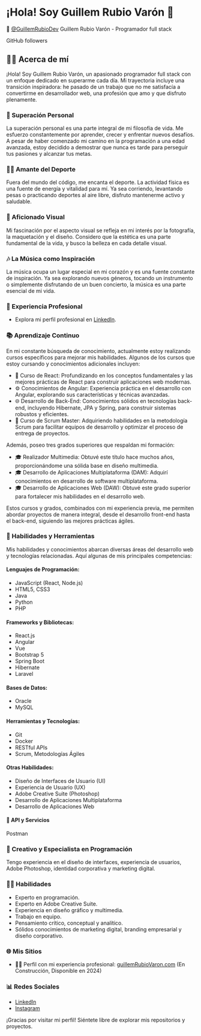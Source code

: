 # ¡Hola! Soy Guillem Rubio Varón 👋

🤖 [@GuillemRubioDev](https://github.com/GuillemRubioDev)
Guillem Rubio Varón - Programador full stack

GitHub followers 

## 👨‍💻 Acerca de mí

¡Hola! Soy Guillem Rubio Varón, un apasionado programador full stack con un enfoque dedicado en superarme cada día. Mi trayectoria incluye una transición inspiradora: he pasado de un trabajo que no me satisfacía a convertirme en desarrollador web, una profesión que amo y que disfruto plenamente.

### 🚀 Superación Personal

La superación personal es una parte integral de mi filosofía de vida. Me esfuerzo constantemente por aprender, crecer y enfrentar nuevos desafíos. A pesar de haber comenzado mi camino en la programación a una edad avanzada, estoy decidido a demostrar que nunca es tarde para perseguir tus pasiones y alcanzar tus metas.

### 🏋️‍♂️ Amante del Deporte

Fuera del mundo del código, me encanta el deporte. La actividad física es una fuente de energía y vitalidad para mí. Ya sea corriendo, levantando pesas o practicando deportes al aire libre, disfruto mantenerme activo y saludable.

### 📸 Aficionado Visual

Mi fascinación por el aspecto visual se refleja en mi interés por la fotografía, la maquetación y el diseño. Considero que la estética es una parte fundamental de la vida, y busco la belleza en cada detalle visual.

### 🎶 La Música como Inspiración

La música ocupa un lugar especial en mi corazón y es una fuente constante de inspiración. Ya sea explorando nuevos géneros, tocando un instrumento o simplemente disfrutando de un buen concierto, la música es una parte esencial de mi vida.


### 💼 Experiencia Profesional

- Explora mi perfil profesional en [LinkedIn](https://www.linkedin.com/in/guillemrubiovaron/).

### 📚 Aprendizaje Continuo

En mi constante búsqueda de conocimiento, actualmente estoy realizando cursos específicos para mejorar mis habilidades. Algunos de los cursos que estoy cursando y conocimientos adicionales incluyen:

- 🚀 Curso de React: Profundizando en los conceptos fundamentales y las mejores prácticas de React para construir aplicaciones web modernas.
- ⚙️ Conocimientos de Angular: Experiencia práctica en el desarrollo con Angular, explorando sus características y técnicas avanzadas.
- 🌐 Desarrollo de Back-End: Conocimientos sólidos en tecnologías back-end, incluyendo Hibernate, JPA y Spring, para construir sistemas robustos y eficientes.
- 🔄 Curso de Scrum Master: Adquiriendo habilidades en la metodología Scrum para facilitar equipos de desarrollo y optimizar el proceso de entrega de proyectos.

Además, poseo tres grados superiores que respaldan mi formación:

- 🎓 Realizador Multimedia: Obtuvé este título hace muchos años, proporcionándome una sólida base en diseño multimedia.
- 🎓 Desarrollo de Aplicaciones Multiplataforma (DAM): Adquirí conocimientos en desarrollo de software multiplataforma.
- 🎓 Desarrollo de Aplicaciones Web (DAW): Obtuvé este grado superior para fortalecer mis habilidades en el desarrollo web.

Estos cursos y grados, combinados con mi experiencia previa, me permiten abordar proyectos de manera integral, desde el desarrollo front-end hasta el back-end, siguiendo las mejores prácticas ágiles.

### 🚀 Habilidades y Herramientas

Mis habilidades y conocimientos abarcan diversas áreas del desarrollo web y tecnologías relacionadas. Aquí algunas de mis principales competencias:

#### Lenguajes de Programación:
- JavaScript (React, Node.js)
- HTML5, CSS3
- Java
- Python
- PHP

#### Frameworks y Bibliotecas:
- React.js
- Angular
- Vue
- Bootstrap 5
- Spring Boot
- Hibernate
- Laravel

#### Bases de Datos:
- Oracle
- MySQL

#### Herramientas y Tecnologías:
- Git
- Docker
- RESTful APIs
- Scrum, Metodologías Ágiles

#### Otras Habilidades:
- Diseño de Interfaces de Usuario (UI)
- Experiencia de Usuario (UX)
- Adobe Creative Suite (Photoshop)
- Desarrollo de Aplicaciones Multiplataforma
- Desarrollo de Aplicaciones Web

#### 🚀 API y Servicios

Postman

### 🎨 Creativo y Especialista en Programación

Tengo experiencia en el diseño de interfaces, experiencia de usuarios, Adobe Photoshop, identidad corporativa y marketing digital.

### 👨‍🚀 Habilidades

- Experto en programación.
- Experto en Adobe Creative Suite.
- Experiencia en diseño gráfico y multimedia.
- Trabajo en equipo.
- Pensamiento crítico, conceptual y analítico.
- Sólidos conocimientos de marketing digital, branding empresarial y diseño corporativo.

### 🌐 Mis Sitios

- 🥷🏻 Perfil con mi experiencia profesional: [guillemRubioVaron.com]([https://guillemRubioVaron.com/](https://portfolio-79tu83me1-guillems-projects-43ca9e2f.vercel.app/)) (En Construcción, Disponible en 2024)

### 📊 Redes Sociales

- [LinkedIn](https://www.linkedin.com/in/guillemrubiovaron/)
- [Instagram](https://www.instagram.com/guillemrubiovaron)


¡Gracias por visitar mi perfil! Siéntete libre de explorar mis repositorios y proyectos.
